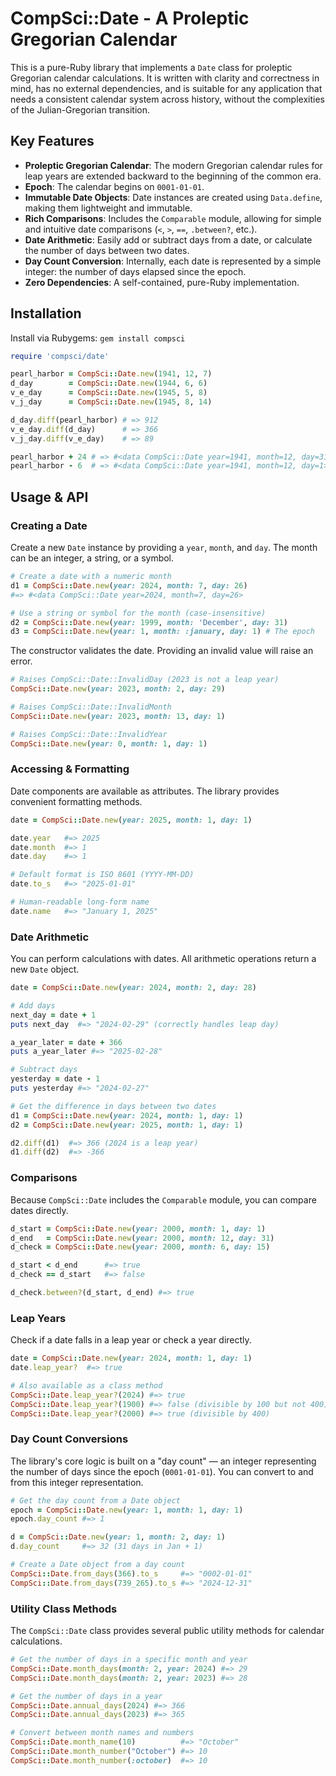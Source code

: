 # CompSci::Date - A Proleptic Gregorian Calendar

This is a pure-Ruby library that implements a `Date` class for proleptic
Gregorian calendar calculations.
It is written with clarity and correctness in mind, has no external
dependencies, and is suitable for any application that needs a consistent
calendar system across history, without the complexities of the
Julian-Gregorian transition.

## Key Features

*   **Proleptic Gregorian Calendar**:
    The modern Gregorian calendar rules for leap years are extended backward
    to the beginning of the common era.
*   **Epoch**: The calendar begins on `0001-01-01`.
*   **Immutable Date Objects**: Date instances are created using
    `Data.define`, making them lightweight and immutable.
*   **Rich Comparisons**: Includes the `Comparable` module, allowing for
    simple and intuitive date comparisons (`<`, `>`, `==`, `.between?`, etc.).
*   **Date Arithmetic**: Easily add or subtract days from a date, or calculate
    the number of days between two dates.
*   **Day Count Conversion**: Internally, each date is represented by a simple
    integer: the number of days elapsed since the epoch.
*   **Zero Dependencies**: A self-contained, pure-Ruby implementation.

## Installation

Install via Rubygems: `gem install compsci`

```ruby
require 'compsci/date'

pearl_harbor = CompSci::Date.new(1941, 12, 7)
d_day        = CompSci::Date.new(1944, 6, 6)
v_e_day      = CompSci::Date.new(1945, 5, 8) 
v_j_day      = CompSci::Date.new(1945, 8, 14)

d_day.diff(pearl_harbor) # => 912
v_e_day.diff(d_day)      # => 366
v_j_day.diff(v_e_day)    # => 89

pearl_harbor + 24 # => #<data CompSci::Date year=1941, month=12, day=31>
pearl_harbor - 6  # => #<data CompSci::Date year=1941, month=12, day=1>
```

## Usage & API

### Creating a Date

Create a new `Date` instance by providing a `year`, `month`, and `day`.
The month can be an integer, a string, or a symbol.

```ruby
# Create a date with a numeric month
d1 = CompSci::Date.new(year: 2024, month: 7, day: 26)
#=> #<data CompSci::Date year=2024, month=7, day=26>

# Use a string or symbol for the month (case-insensitive)
d2 = CompSci::Date.new(year: 1999, month: 'December', day: 31)
d3 = CompSci::Date.new(year: 1, month: :january, day: 1) # The epoch
```

The constructor validates the date.
Providing an invalid value will raise an error.

```ruby
# Raises CompSci::Date::InvalidDay (2023 is not a leap year)
CompSci::Date.new(year: 2023, month: 2, day: 29)

# Raises CompSci::Date::InvalidMonth
CompSci::Date.new(year: 2023, month: 13, day: 1)

# Raises CompSci::Date::InvalidYear
CompSci::Date.new(year: 0, month: 1, day: 1)
```

### Accessing & Formatting

Date components are available as attributes.
The library provides convenient formatting methods.

```ruby
date = CompSci::Date.new(year: 2025, month: 1, day: 1)

date.year   #=> 2025
date.month  #=> 1
date.day    #=> 1

# Default format is ISO 8601 (YYYY-MM-DD)
date.to_s   #=> "2025-01-01"

# Human-readable long-form name
date.name   #=> "January 1, 2025"
```

### Date Arithmetic

You can perform calculations with dates.
All arithmetic operations return a new `Date` object.

```ruby
date = CompSci::Date.new(year: 2024, month: 2, day: 28)

# Add days
next_day = date + 1
puts next_day  #=> "2024-02-29" (correctly handles leap day)

a_year_later = date + 366
puts a_year_later #=> "2025-02-28"

# Subtract days
yesterday = date - 1
puts yesterday #=> "2024-02-27"

# Get the difference in days between two dates
d1 = CompSci::Date.new(year: 2024, month: 1, day: 1)
d2 = CompSci::Date.new(year: 2025, month: 1, day: 1)

d2.diff(d1)  #=> 366 (2024 is a leap year)
d1.diff(d2)  #=> -366
```

### Comparisons

Because `CompSci::Date` includes the `Comparable` module, you can compare
dates directly.

```ruby
d_start = CompSci::Date.new(year: 2000, month: 1, day: 1)
d_end   = CompSci::Date.new(year: 2000, month: 12, day: 31)
d_check = CompSci::Date.new(year: 2000, month: 6, day: 15)

d_start < d_end      #=> true
d_check == d_start   #=> false

d_check.between?(d_start, d_end) #=> true
```

### Leap Years

Check if a date falls in a leap year or check a year directly.

```ruby
date = CompSci::Date.new(year: 2024, month: 1, day: 1)
date.leap_year?  #=> true

# Also available as a class method
CompSci::Date.leap_year?(2024) #=> true
CompSci::Date.leap_year?(1900) #=> false (divisible by 100 but not 400)
CompSci::Date.leap_year?(2000) #=> true (divisible by 400)
```

### Day Count Conversions

The library's core logic is built on a "day count" —
an integer representing the number of days since the epoch (`0001-01-01`).
You can convert to and from this integer representation.

```ruby
# Get the day count from a Date object
epoch = CompSci::Date.new(year: 1, month: 1, day: 1)
epoch.day_count #=> 1

d = CompSci::Date.new(year: 1, month: 2, day: 1)
d.day_count     #=> 32 (31 days in Jan + 1)

# Create a Date object from a day count
CompSci::Date.from_days(366).to_s     #=> "0002-01-01"
CompSci::Date.from_days(739_265).to_s #=> "2024-12-31"
```

### Utility Class Methods

The `CompSci::Date` class provides several public utility methods for
calendar calculations.

```ruby
# Get the number of days in a specific month and year
CompSci::Date.month_days(month: 2, year: 2024) #=> 29
CompSci::Date.month_days(month: 2, year: 2023) #=> 28

# Get the number of days in a year
CompSci::Date.annual_days(2024) #=> 366
CompSci::Date.annual_days(2023) #=> 365

# Convert between month names and numbers
CompSci::Date.month_name(10)          #=> "October"
CompSci::Date.month_number("October") #=> 10
CompSci::Date.month_number(:october)  #=> 10
```
